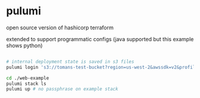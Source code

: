 
# pulumi

open source version of hashicorp terraform

extended to support programmatic configs (java supported but this example shows python)

```sh

# internal deployment state is saved in s3 files
pulumi login 's3://tomans-test-bucket?region=us-west-2&awssdk=v2&profile=default'

cd ./web-example
pulumi stack ls
pulumi up # no passphrase on example stack
```
